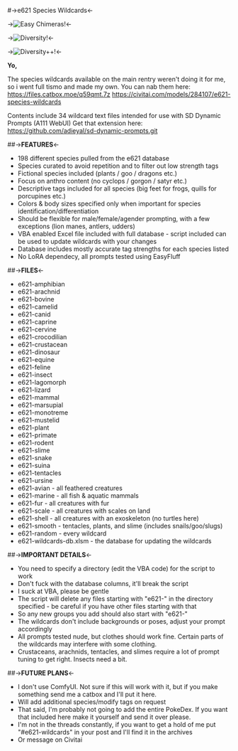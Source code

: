 #->e621 Species Wildcards<-


->![Easy Chimeras!](https://image.civitai.com/xG1nkqKTMzGDvpLrqFT7WA/7fd89e26-fd1b-4035-86d1-4d38f5165074/original=true/00000-790699257.jpeg)<-

->![Diversity!](https://image.civitai.com/xG1nkqKTMzGDvpLrqFT7WA/b41065e2-b3ea-4ef1-bfc0-c7980b474712/original=true/00012-1505333933.jpeg)<-

->![Diversity++!](https://image.civitai.com/xG1nkqKTMzGDvpLrqFT7WA/e4898264-21c0-4f87-862d-0e3b49b58fe1/original=true/00006-1652197322.jpeg)<-

**Yo,**

The species wildcards available on the main rentry weren't doing it for me, so i went full tismo and made my own.
You can nab them here: 
https://files.catbox.moe/q59qmt.7z
https://civitai.com/models/284107/e621-species-wildcards

Contents include 34 wildcard text files intended for use with SD Dynamic Prompts (A111 WebUI) 
Get that extension here: https://github.com/adieyal/sd-dynamic-prompts.git

##->**FEATURES**<-
- 198 different species pulled from the e621 database
- Species curated to avoid repetition and to filter out low strength tags
- Fictional species included (plants / goo / dragons etc.)
- Focus on anthro content (no cyclops / gorgon / satyr etc.)
- Descriptive tags included for all species (big feet for frogs, quills for porcupines etc.)
- Colors & body sizes specified only when important for species identification/differentiation 
- Should be flexible for male/female/agender prompting, with a few exceptions (lion manes, antlers, udders)
- VBA enabled Excel file included with full database - script included can be used to update wildcards with your changes
- Database includes mostly accurate tag strengths for each species listed
- No LoRA dependecy, all prompts tested using EasyFluff

##->**FILES**<-
- e621-amphibian
- e621-arachnid 
- e621-bovine
- e621-camelid 
- e621-canid 
- e621-caprine 
- e621-cervine 
- e621-crocodilian 
- e621-crustacean 
- e621-dinosaur 
- e621-equine 
- e621-feline 
- e621-insect 
- e621-lagomorph 
- e621-lizard 
- e621-mammal 
- e621-marsupial 
- e621-monotreme
- e621-mustelid 
- e621-plant 
- e621-primate
- e621-rodent 
- e621-slime
- e621-snake
- e621-suina
- e621-tentacles
- e621-ursine
- e621-avian - all feathered creatures 
- e621-marine - all fish & aquatic mammals
- e621-fur - all creatures with fur
- e621-scale - all creatures with scales on land
- e621-shell - all creatures with an exoskeleton (no turtles here)
- e621-smooth - tentacles, plants, and slime (includes snails/goo/slugs)
- e621-random - every wildcard
- e621-wildcards-db.xlsm - the database for updating the wildcards

##->**IMPORTANT DETAILS**<-
- You need to specify a directory (edit the VBA code) for the script to work
- Don't fuck with the database columns, it'll break the script
- I suck at VBA, please be gentle
- The script will delete any files starting with "e621-" in the directory specified - be careful if you have other files starting with that
- So any new groups you add should also start with "e621-"
- The wildcards don't include backgrounds or poses, adjust your prompt accordingly 
- All prompts tested nude, but clothes should work fine. Certain parts of the wildcards may interfere with some clothing.
- Crustaceans, arachnids, tentacles, and slimes require a lot of prompt tuning to get right. Insects need a bit.

##->**FUTURE PLANS**<-
- I don't use ComfyUI. Not sure if this will work with it, but if you make something send me a catbox and I'll put it here.
- Will add additional species/modify tags on request
- That said, I'm probably not going to add the entire PokeDex. If you want that included here make it yourself and send it over please. 
- I'm not in the threads constantly, if you want to get a hold of me put "#e621-wildcards" in your post and I'll find it in the archives
- Or message on Civitai